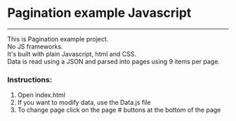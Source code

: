 # Pagination example Javascript

---

This is Pagination example project.  
No JS frameworks.  
It's built with plain Javascript, html and CSS.  
Data is read using a JSON and parsed into pages using 9 items per page.

### Instructions:

1. Open index.html
2. If you want to modify data, use the Data.js file
3. To change page click on the page # buttons at the bottom of the page
